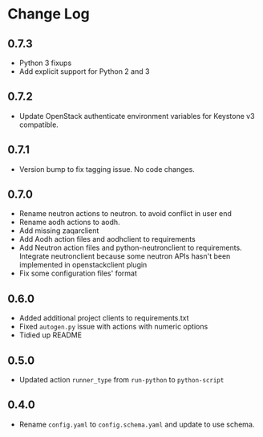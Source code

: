 # Change Log

## 0.7.3

- Python 3 fixups
- Add explicit support for Python 2 and 3

## 0.7.2

- Update OpenStack authenticate environment variables for Keystone v3
  compatible.

## 0.7.1

- Version bump to fix tagging issue. No code changes.

## 0.7.0

- Rename neutron actions to neutron.<name> to avoid conflict in user end
- Rename aodh actions to aodh.<name>
- Add missing zaqarclient
- Add Aodh action files and aodhclient to requirements
- Add Neutron action files and python-neutronclient to requirements.
  Integrate neutronclient because some neutron APIs hasn't been implemented
  in openstackclient plugin
- Fix some configuration files' format

## 0.6.0

- Added additional project clients to requirements.txt
- Fixed `autogen.py` issue with actions with numeric options
- Tidied up README

## 0.5.0

- Updated action `runner_type` from `run-python` to `python-script`

## 0.4.0

- Rename `config.yaml` to `config.schema.yaml` and update to use schema.
